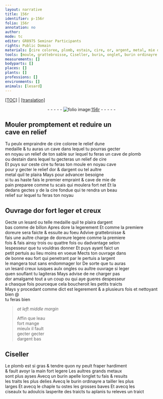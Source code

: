 ```yaml
---
layout: narrative
title: 156r
identifier: p-156r
folio: 156r
annotation: no
author:
mode: tc
editor: GR8975 Seminar Participants
rights: Public Domain
materials: [cire coloree, plomb, estain, cire, or, argent, metal, mie de pain, cire fondue, argent bas, dore, doreure, eau fort, or amalgamé, grands metaux]
tools: [moule, grattebroisse, Ciseller, burin, onglet, burin ordinayre a tailler, chaple, ciseaulx]
measurements: []
bodyparts: []
places: []
plants: []
professions: []
environments: []
animals: [lesard]
---
```


<p><a href="{{ site.baseurl }}/diplomatic/">[TOC]</a> | <a href="{{ site.baseurl }}/texts/p-156r_tl/" target="_blank">[translation]</a></p><div class="folio" align="center">- - - - - <a href="http://gallica.bnf.fr/ark:/12148/btv1b10500001g/f317.item.r=" target="_blank"><img src="https://cu-mkp.github.io/2017-workshop-edition/assets/photo-icon.png" alt="folio image: " style="display:inline-block; margin-bottom:-3px;"/>156r</a> - - - - - </div>  
  

## Mouler prompteme<span class="exp">n</span>t et reduire un<br/> cave en relief

 
Tu peulx empraindre de <span class="m">cire coloree</span> le relief dune<br/> medaille & tu auras un cave dans lequel tu pourras gecter<br/> en noyau un relief <span class="add">de ton sable</span> sur lequel tu feras un cave de <span class="m">plomb</span><br/> ou d<span class="m">estain</span> dans lequel tu gecteras un relief de <span class="m">cire</span><br/> Et puys sur ceste <span class="m">cire</span> tu feras ton <span class="tl">moule</span> en noyau cave<br/> pour y gecter le relief d<span class="m">or</span> & d<span class="m">argent</span> ou tel aultre<br/> <span class="m">metal</span> quil te plaira Mays pour advancer besoigne<br/> si tu as haste fais le premier empraint & cave de <span class="m">mie de<br/> pain</span> preparee co<span class="exp">mm</span>e tu scais qui moulera fort net Et la<br/> dedans gectes y de la <span class="m">cire fondue</span> qui te rendra un beau<br/> relief sur lequel tu feras ton noyau
 
 
  

## Ouvrage d<span class="m">or</span> fort leger et creux

 
Gecte un <span class="al">lesard</span> ou telle medaille quil te plaira d<span class="m">argent<br/> bas</span> co<span class="exp">mm</span>e de <span class="cn">billon</span> Apres <span class="m">dore</span> la legerem<span class="exp">ent</span> Et comme la premiere<br/> <span class="m">doreure</span> sera faicte & essuite au foeu Advive <span class="tl">grattebroisse</span> &<br/> fais une aultre charge de <span class="m">doreure</span> legere co<span class="exp">mm</span>e la premiere<br/> fois & fais ainsy trois ou quattre fois ou dadvantage selon<br/> lespesseur que tu vouldras donner Et puys ayant faict un<br/> petit pertuis au lieu moins en voeue Mects ton ouvrage dans<br/> de bonne <span class="m">eau fort</span> qui penetrant par le pertuis a l<span class="m">argent</span><br/> le mangera tout sans endommager l<span class="m">or</span> De sorte que tu auras<br/> un <span class="al">lesard</span> creux iusques aulx ongles ou aultre ouvrage si leger<br/> quen souflant tu lagiteras Mays advise de ne charger pas<br/> d<span class="m">or amalgamé</span> tout a un coup ou qui aye gueres despesseur<br/> a chasque fois pourceque cela boucheroit les petits traicts<br/> Mays y procedant co<span class="exp">mm</span>e dict est legerem<span class="x"><span class="exp">ent</span></span> & a plusieurs fois <span class="add">et nettoya<span class="exp">n</span>t bien</span> @<br/> tu feras bien
 
> *at left middle margin*
> 
> 
>   Affin que l<span class="m">eau<br/> fort</span> mange<br/> mieulx il fault<br/> <span class="del">gecter</span> gecter<br/> d<span class="m">argent bas</span>
 
 
  

## <span class="tl">Ciseller</span>

 
Le <span class="m">plomb</span> est si gras & tendre quon ny peult fraper hardiment<br/> & fault avoyr la main fort legere Les aultres <span class="m">grands metaux</span><br/> sont plus ayses Avecq un <span class="tl">burin</span> apelle l<span class="tl">onglet</span> tu fais & resuits<br/> les traits les plus delies Avecq le <span class="tl">burin ordinayre a tailler</span> les plus<br/> larges Et avecq le <span class="tl">chaple</span> tu ostes les grosses baves Et avecq les<br/> <span class="tl">ciseaulx</span> tu adoulcis lasperite des traicts tu aplanis tu releves un traict
 
